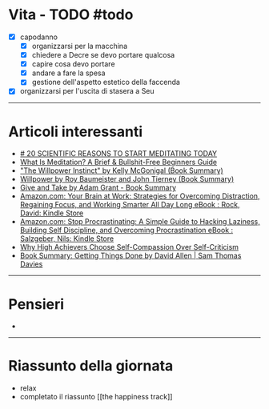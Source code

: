 # Vita - TODO #todo 
- [x] capodanno
    - [x] organizzarsi per la macchina
    - [x] chiedere a Decre se devo portare qualcosa
    - [x] capire cosa devo portare
    - [x] andare a fare la spesa
    - [x] gestione dell'aspetto estetico della faccenda
- [x] organizzarsi per l'uscita di stasera a Seu

---

# Articoli interessanti
- [# 20 SCIENTIFIC REASONS TO START MEDITATING TODAY](https://emmaseppala.com/20-scientific-reasons-to-start-meditating-today/)
- [What Is Meditation? A Brief & Bullshit-Free Beginners Guide](https://www.njlifehacks.com/what-is-meditation/)
- ["The Willpower Instinct" by Kelly McGonigal (Book Summary)](https://www.njlifehacks.com/willpower-instinct-kelly-mcgonigal-summary/)
- [Willpower by Roy Baumeister and John Tierney (Book Summary)](https://www.njlifehacks.com/willpower-roy-baumeister-summary/)
- [Give and Take by Adam Grant - Book Summary](https://www.njlifehacks.com/give-and-take-adam-grant-summary/)
- [Amazon.com: Your Brain at Work: Strategies for Overcoming Distraction, Regaining Focus, and Working Smarter All Day Long eBook : Rock, David: Kindle Store](https://www.amazon.com/Your-Brain-Work-Strategies-Distraction-ebook/dp/B002Q1YE3K/)
- [Amazon.com: Stop Procrastinating: A Simple Guide to Hacking Laziness, Building Self Discipline, and Overcoming Procrastination eBook : Salzgeber, Nils: Kindle Store](https://www.amazon.com/dp/B077R2KGH5/)
- [Why High Achievers Choose Self-Compassion Over Self-Criticism](https://www.njlifehacks.com/self-compassion-versus-self-criticism/)
- [Book Summary: Getting Things Done by David Allen | Sam Thomas Davies](https://www.samuelthomasdavies.com/book-summaries/business/getting-things-done/)

---

# Pensieri
- 

---

# Riassunto della giornata
- relax
- completato il riassunto [[the happiness track]]